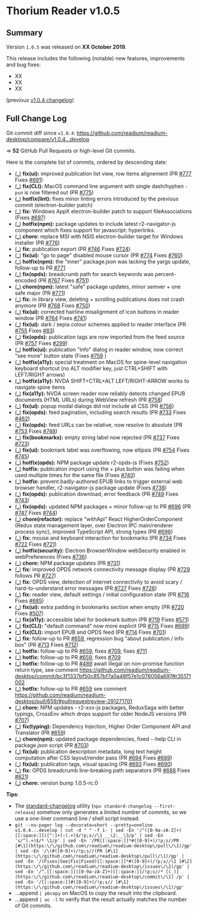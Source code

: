 # Thorium Reader v1.0.5

## Summary

Version `1.0.5` was released on **XX October 2019**.

This release includes the following (notable) new features, improvements and bug fixes:

* XX
* XX
* XX

(previous [v1.0.4 changelog](./CHANGELOG-v1.0.4.md))

## Full Change Log

Git commit diff since `v1.0.4`:
https://github.com/readium/readium-desktop/compare/v1.0.4...develop

=> **52** GitHub Pull Requests or high-level Git commits.

Here is the complete list of commits, ordered by descending date:

* [(_)](https://github.com/readium/readium-desktop/commit/d30dd198e5a937bcfa9509588ce947df4de1c3cb) __fix(ui):__ improved publication list view, row items alignement (PR [#777](https://github.com/readium/readium-desktop/pull/777) Fixes [#691](https://github.com/readium/readium-desktop/issues/691))
* [(_)](https://github.com/readium/readium-desktop/commit/e5ba1f4b348d9c264fed1ea59a8d390d516dad16) __fix(CLI):__ MacOS command line argument with single dash/hyphen `-psn` is now filtered out (PR [#775](https://github.com/readium/readium-desktop/pull/775))
* [(_)](https://github.com/readium/readium-desktop/commit/e0d3e935d290cd11e2befc6abdc49c32560bcdd3) __hotfix(lint):__ fixes minor linting errors introduced by the previous commit (electron-builder patch)
* [(_)](https://github.com/readium/readium-desktop/commit/d2b55b3ee127d6472cfc17e23ab03694741d2a17) __fix:__ Windows AppX electron-builder patch to support fileAssociations (Fixes [#697](https://github.com/readium/readium-desktop/issues/697))
* [(_)](https://github.com/readium/readium-desktop/commit/da141ac7982023119463b2cd6e21c9837f74d68e) __hotfix(npm):__ package updates to include latest r2-navigator-js component which fixes support for javascript: hyperlinks.
* [(_)](https://github.com/readium/readium-desktop/commit/852b82637490ee9fee32a4b6de25924b91dbfb10) __chore:__ replace MSI with NSIS electron-builder target for Windows installer (PR [#776](https://github.com/readium/readium-desktop/pull/776))
* [(_)](https://github.com/readium/readium-desktop/commit/a3fdddedeefc48b4f9ef354f7261a9dfa9ebe3c2) __fix:__ publication export (PR [#746](https://github.com/readium/readium-desktop/pull/746) Fixes [#724](https://github.com/readium/readium-desktop/issues/724))
* [(_)](https://github.com/readium/readium-desktop/commit/6005000b8f4203b6fdc062701a77af44bcfc40ba) __fix(ui):__ "go to page" disabled mouse cursor (PR [#774](https://github.com/readium/readium-desktop/pull/774) Fixes [#760](https://github.com/readium/readium-desktop/issues/760))
* [(_)](https://github.com/readium/readium-desktop/commit/b3f68839a107ddb11c0756d4b2362aa40b05034a) __hotfix(npm):__ the "inner" package.json was lacking the yargs update, follow-up to PR [#771](https://github.com/readium/readium-desktop/pull/771)
* [(_)](https://github.com/readium/readium-desktop/commit/af8500a23348826d40c328c79c10e6e0fb4a0b85) __fix(opds):__ breadcrumb path for search keywords was percent-encoded (PR [#767](https://github.com/readium/readium-desktop/pull/767) Fixes [#751](https://github.com/readium/readium-desktop/issues/751))
* [(_)](https://github.com/readium/readium-desktop/commit/7f688e733dd86f6c2839447c32326d0605a1b4ef) __chore(npm):__ latest "safe" package updates, minor semver + one safe major (PR [#771](https://github.com/readium/readium-desktop/pull/771))
* [(_)](https://github.com/readium/readium-desktop/commit/29d55105f1d750166932a5d9ab00700e82380bc2) __fix:__ in library view, deleting + scrolling publications does not crash anymore (PR [#768](https://github.com/readium/readium-desktop/pull/768) Fixes [#750](https://github.com/readium/readium-desktop/issues/750))
* [(_)](https://github.com/readium/readium-desktop/commit/555ad7eca571559da976c7439ad9feb9d50d1e57) __fix(ui):__ corrected hairline misalignment of icon buttons in reader window (PR [#764](https://github.com/readium/readium-desktop/pull/764) Fixes [#741](https://github.com/readium/readium-desktop/issues/741))
* [(_)](https://github.com/readium/readium-desktop/commit/1d4bc4fc439cbd5be1d4270c0cf987928b7559c6) __fix(ui):__ dark / sepia colour schemes applied to reader interface (PR [#755](https://github.com/readium/readium-desktop/pull/755) Fixes [#83](https://github.com/readium/readium-desktop/issues/83))
* [(_)](https://github.com/readium/readium-desktop/commit/b5a28c712e2f23df5f69f7dbbeecc393b2d357a9) __fix(opds):__ publication tags are now imported from the feed source (PR [#757](https://github.com/readium/readium-desktop/pull/757) Fixes [#299](https://github.com/readium/readium-desktop/issues/299))
* [(_)](https://github.com/readium/readium-desktop/commit/fbc0d11aaef5cfcb5a316d9e4d7e30038184c6d1) __hotfix(ui):__ publication "info" dialog in reader window, now correct "see more" button state (Fixes [#759](https://github.com/readium/readium-desktop/issues/759) )
* [(_)](https://github.com/readium/readium-desktop/commit/1ac2c33705ca2d12dc06d9e92b6587e3535eba06) __hotfix(a11y):__ special treatment on MacOS for spine-level navigation keyboard shortcut (no ALT modifier key, just CTRL+SHIFT with LEFT/RIGHT arrows)
* [(_)](https://github.com/readium/readium-desktop/commit/bc0931076c224cedcc967f5c8d20dfb6194da13d) __hotfix(a11y):__ NVDA SHIFT+CTRL+ALT LEFT/RIGHT-ARROW works to navigate spine items
* [(_)](https://github.com/readium/readium-desktop/commit/66bb0a2d1649fd1ae5716b52065e9912ef87b2f7) __fix(a11y):__ NVDA screen reader now reliably detects changed EPUB documents (HTML URLs) during WebView refresh (PR [#758](https://github.com/readium/readium-desktop/pull/758))
* [(_)](https://github.com/readium/readium-desktop/commit/ebd7eee62b86b115fcded1e465815450005f723e) __fix(ui):__ popup modal dialogs did not include all CSS (PR [#756](https://github.com/readium/readium-desktop/pull/756))
* [(_)](https://github.com/readium/readium-desktop/commit/d3b3de5947f67cb19f075ab157ae0a95b4d1bcbd) __fix(opds):__ feed pagination, including search results (PR [#733](https://github.com/readium/readium-desktop/pull/733) Fixes [#462](https://github.com/readium/readium-desktop/issues/462))
* [(_)](https://github.com/readium/readium-desktop/commit/2d4b87598b5c401f6157439158d64858dae5d3cc) __fix(opds):__ feed URLs can be relative, now resolve to absolute (PR [#753](https://github.com/readium/readium-desktop/pull/753) Fixes [#748](https://github.com/readium/readium-desktop/issues/748))
* [(_)](https://github.com/readium/readium-desktop/commit/2f200e3e2781f9389e2f85fbe7dbd27a43c4ba46) __fix(bookmarks):__ empty string label now rejected (PR [#737](https://github.com/readium/readium-desktop/pull/737) Fixes [#723](https://github.com/readium/readium-desktop/issues/723))
* [(_)](https://github.com/readium/readium-desktop/commit/b3cbdcf04c29280263c5765e2b30aea6d3a18d88) __fix(ui):__ bookmark label was overflowing, now ellipsis (PR [#754](https://github.com/readium/readium-desktop/pull/754) Fixes [#745](https://github.com/readium/readium-desktop/issues/745))
* [(_)](https://github.com/readium/readium-desktop/commit/f5d7854125a740ea709e38adc889cb26e8781d1f) __hotfix(opds):__ NPM package update r2-opds-js (Fixes [#752](https://github.com/readium/readium-desktop/issues/752))
* [(_)](https://github.com/readium/readium-desktop/commit/654959de813710a2624fada926d3b735a096f231) __hotfix:__ publication import using the + plus button was failing when used multiple times for the same file (Fixes [#740](https://github.com/readium/readium-desktop/issues/740))
* [(_)](https://github.com/readium/readium-desktop/commit/88cac7fd5df397bb1147b1289da21e47714a08e0) __hotfix:__ prevent badly-authored EPUB links to trigger external web browser handler, r2-navigator-js package update (Fixes [#738](https://github.com/readium/readium-desktop/issues/738))
* [(_)](https://github.com/readium/readium-desktop/commit/f077a4eab52f2ab62d6043a16288485d89514a80) __fix(opds):__ publication download, error feedback (PR [#749](https://github.com/readium/readium-desktop/pull/749) Fixes [#743](https://github.com/readium/readium-desktop/issues/743))
* [(_)](https://github.com/readium/readium-desktop/commit/e65e2a5ce848aae05119148d85592989a553a078) __fix(opds):__ updated NPM packages + minor follow-up to PR [#696](https://github.com/readium/readium-desktop/pull/696) (PR [#747](https://github.com/readium/readium-desktop/pull/747) Fixes [#744](https://github.com/readium/readium-desktop/issues/744))
* [(_)](https://github.com/readium/readium-desktop/commit/5f9ceca63561894aabeff00534e8890f70dce59c) __chore(refactor):__ replace "withApi" React HigherOrderComponent (Redux state management layer, over Electron IPC main/renderer process sync), improved TypeScript API, strong types (PR [#696](https://github.com/readium/readium-desktop/pull/696))
* [(_)](https://github.com/readium/readium-desktop/commit/ef1a83425e5ef58482893cb990a469e799d75348) __fix:__ mouse and keyboard interaction for bookmarks (PR [#734](https://github.com/readium/readium-desktop/pull/734) Fixes [#722](https://github.com/readium/readium-desktop/issues/722) Fixes [#721](https://github.com/readium/readium-desktop/issues/721))
* [(_)](https://github.com/readium/readium-desktop/commit/0f7701e2866a17ba7413075312db3dbe4afddcc1) __hotfix(security):__ Electron BrowserWindow webSecurity enabled in webPreferences (Fixes [#736](https://github.com/readium/readium-desktop/issues/736))
* [(_)](https://github.com/readium/readium-desktop/commit/97e5f5122050f60a7e169a8d7aba2a434b82c379) __chore:__ NPM package updates (PR [#731](https://github.com/readium/readium-desktop/pull/731))
* [(_)](https://github.com/readium/readium-desktop/commit/54685000999c2802fa5f3a068f2a1f535eff5fd8) __fix:__ improved OPDS network connectivity message display (PR [#729](https://github.com/readium/readium-desktop/pull/729) follows PR [#727](https://github.com/readium/readium-desktop/pull/727))
* [(_)](https://github.com/readium/readium-desktop/commit/9c38ecade4c89e3814d718016cdd18f7f04acb58) __fix:__ OPDS view, detection of internet connectivity to avoid scary / hard-to-understand error messages (PR [#727](https://github.com/readium/readium-desktop/pull/727) Fixes [#726](https://github.com/readium/readium-desktop/issues/726))
* [(_)](https://github.com/readium/readium-desktop/commit/d78a8827069f3a74bf1da9d974fd264d9ab3e0c3) __fix:__ reader view, default settings / initial configuration state (PR [#716](https://github.com/readium/readium-desktop/pull/716) Fixes [#685](https://github.com/readium/readium-desktop/issues/685))
* [(_)](https://github.com/readium/readium-desktop/commit/f5942e2946db9495ab417116f5d3302328e980ad) __fix(ui):__ extra padding in bookmarks section when empty (PR [#720](https://github.com/readium/readium-desktop/pull/720) Fixes [#507](https://github.com/readium/readium-desktop/issues/507))
* [(_)](https://github.com/readium/readium-desktop/commit/adac9fd033fd15874be1628b32c3a8582cdbfc86) __fix(a11y):__ accessible label for bookmark button (PR [#719](https://github.com/readium/readium-desktop/pull/719) Fixes [#571](https://github.com/readium/readium-desktop/issues/571))
* [(_)](https://github.com/readium/readium-desktop/commit/1d46e2f6f108b6172e9b1ed146c094c098d84ba9) __fix(CLI):__ "default command" now more explicit (PR [#715](https://github.com/readium/readium-desktop/pull/715) Fixes [#699](https://github.com/readium/readium-desktop/issues/699))
* [(_)](https://github.com/readium/readium-desktop/commit/164673ee109d8cc3c1753f9bd6c19fa0569fbef8) __fix(CLI):__ import EPUB and OPDS feed (PR [#714](https://github.com/readium/readium-desktop/pull/714) Fixes [#701](https://github.com/readium/readium-desktop/issues/701))
* [(_)](https://github.com/readium/readium-desktop/commit/7b02fecb3a98c5870fecf4e02238a148a4e34bba) __fix:__ follow-up to PR [#659](https://github.com/readium/readium-desktop/pull/659), regression bug "about publication / info box" (PR [#713](https://github.com/readium/readium-desktop/pull/713) Fixes [#712](https://github.com/readium/readium-desktop/issues/712))
* [(_)](https://github.com/readium/readium-desktop/commit/3c2229015ab50e3926dfaae998fba27e100dfe01) __hotfix:__ follow-up to PR [#659](https://github.com/readium/readium-desktop/pull/659), fixes [#709](https://github.com/readium/readium-desktop/issues/709), fixes [#711](https://github.com/readium/readium-desktop/issues/711)
* [(_)](https://github.com/readium/readium-desktop/commit/baa17321404985e5d721f8894203a745091df73b) __hotfix:__ follow-up to PR [#659](https://github.com/readium/readium-desktop/pull/659), fixes [#709](https://github.com/readium/readium-desktop/issues/709)
* [(_)](https://github.com/readium/readium-desktop/commit/926000f851597e4cbe6cd3b51a8748ce585b7790) __hotfix:__ follow-up to PR [#489](https://github.com/readium/readium-desktop/pull/489) await illegal on non-promise function return type, see comment https://github.com/readium/readium-desktop/commit/bc3f1337bf50c857bf7a0a48f57e1c076056a697#r35171002
* [(_)](https://github.com/readium/readium-desktop/commit/12fcce9de927a37cc8b0c17731d78b3cc46546bb) __hotfix:__ follow-up to PR [#659](https://github.com/readium/readium-desktop/pull/659) see comment https://github.com/readium/readium-desktop/pull/659/#pullrequestreview-291271701
* [(_)](https://github.com/readium/readium-desktop/commit/4308b077671e091eabcee2bb7d559396e16c3a4d) __chore:__ NPM updates - r2-xxx-js packages, ReduxSaga with better typings, CrossEnv which drops support for older NodeJS versions (PR [#707](https://github.com/readium/readium-desktop/pull/707))
* [(_)](https://github.com/readium/readium-desktop/commit/c8e676697c8d03434287e1bd897d63a672fb2bc7) __fix(typing):__ Dependency Injection, Higher Order Component API and Translator (PR [#659](https://github.com/readium/readium-desktop/pull/659))
* [(_)](https://github.com/readium/readium-desktop/commit/51fbc0aaef5da8613335d51f98c3b69e0b0038fd) __chore(npm):__ updated package dependencies, fixed --help CLI in package.json script (PR [#703](https://github.com/readium/readium-desktop/pull/703))
* [(_)](https://github.com/readium/readium-desktop/commit/9799be240bd18a6dde9bc064b8c762e77953d08b) __fix(ui):__ publication description metadata, long text height computation after CSS layout/render pass (PR [#694](https://github.com/readium/readium-desktop/pull/694) Fixes [#689](https://github.com/readium/readium-desktop/issues/689))
* [(_)](https://github.com/readium/readium-desktop/commit/56f352c85c186a402e2db9a4a18e3a89cb532d7c) __fix(ui):__ publication tags, visual spacing (PR [#693](https://github.com/readium/readium-desktop/pull/693) Fixes [#690](https://github.com/readium/readium-desktop/issues/690))
* [(_)](https://github.com/readium/readium-desktop/commit/bfda8ee8de4a0c2b6005bcfc9ac5d4415c8bd54f) __fix:__ OPDS breadcrumb line-breaking path separators (PR [#688](https://github.com/readium/readium-desktop/pull/688) Fixes [#621](https://github.com/readium/readium-desktop/issues/621))
* [(_)](https://github.com/readium/readium-desktop/commit/c98698e21174802edb4f62ebc228c1961cb14d37) __chore:__ version bump 1.0.5-rc.0

__Tips__:

* The [standard-changelog](https://github.com/conventional-changelog/conventional-changelog/tree/master/packages/standard-changelog) utility (`npx standard-changelog --first-release`) somehow only generates a limited number of commits, so we use a one-liner command line / shell script instead:
* `git --no-pager log --decorate=short --pretty=oneline v1.0.4...develop | cut -d " " -f 1- | sed -En '/^([0-9a-zA-Z]+)[[:space:]]([^:]+):(.+)$/!p;s//\1 __\2:__\3/p' | sed -En 's/^(.+)$/* \1/p' | sed -En '/PR[[:space:]]*#([0-9]+)/!p;s//PR [#\1](https:\/\/github.com\/readium\/readium-desktop\/pull\/\1)/gp' | sed -En '/\(#([0-9]+)/!p;s//(PR [#\1](https:\/\/github.com\/readium\/readium-desktop\/pull\/\1)/gp' | sed -En '/(Fixes|See|Fix|Fixed)[[:space:]]*#([0-9]+)/!p;s//\1 [#\2](https:\/\/github.com\/readium\/readium-desktop\/issues\/\2)/gp' | sed -En '/^.[[:space:]]([0-9a-zA-Z]+)[[:space:]]/!p;s//* [(_)](https:\/\/github.com\/readium\/readium-desktop\/commit\/\1) /p' | sed -En '/[[:space:]]#([0-9]+)/!p;s// [#\1](https:\/\/github.com\/readium\/readium-desktop\/issues\/\1)/gp'`
* ...append `| pbcopy` on MacOS to copy the result into the clipboard.
* ...append `| wc -l` to verify that the result actually matches the number of Git commits.
